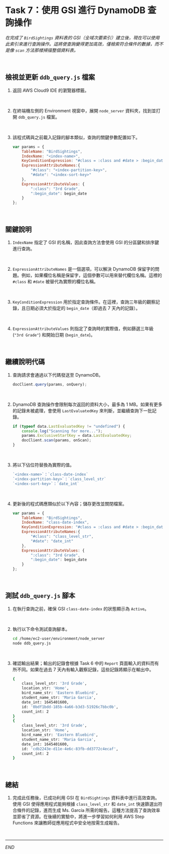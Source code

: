 # Task 7：使用 GSI 進行 DynamoDB 查詢操作

_在完成了 `BirdSightings` 資料表的 GSI（全域次要索引）建立後，現在可以使用此索引來進行查詢操作。這將使查詢變得更加高效，僅檢索符合條件的數據，而不是像 `scan` 方法那樣掃描整個資料表。_

<br>

## 檢視並更新 `ddb_query.js` 檔案

1. 返回 AWS Cloud9 IDE 的瀏覽器標籤。

<br>

2. 在終端機左側的 Environment 視窗中，展開 `node_server` 資料夾，找到並打開 `ddb_query.js` 檔案。

<br>

3. 該程式碼與之前載入記錄的腳本類似，查詢的關鍵參數配置如下。

    ```javascript
    var params = {
        TableName: "BirdSightings",
        IndexName: "<index-name>",
        KeyConditionExpression: "#class = :class and #date > :begin_date",
        ExpressionAttributeNames:{
            "#class": "<index-partition-key>",
            "#date": "<index-sort-key>"
        },
        ExpressionAttributeValues: {
            ":class": "3rd Grade",
            ":begin_date": begin_date
        }
    };
    ```

<br>

## 關鍵說明

1. `IndexName` 指定了 GSI 的名稱，因此查詢方法會使用 GSI 的分區鍵和排序鍵進行查詢。

<br>

2. `ExpressionAttributeNames` 是一個選項，可以解決 DynamoDB 保留字的問題。例如，如果欄位名稱是保留字，這個參數可以用來替代欄位名稱。這裡的 `#class` 和 `#date` 被替代為實際的欄位名稱。

<br>

3. `KeyConditionExpression` 用於指定查詢條件。在這裡，查詢三年級的觀察記錄，且日期必須大於指定的 `begin_date`（即過去 7 天內的記錄）。

<br>

4. `ExpressionAttributeValues` 則指定了查詢時的實際值，例如篩選三年級 (`"3rd Grade"`) 和開始日期 (`begin_date`)。

<br>

## 繼續說明代碼

1. 查詢請求會通過以下代碼發送至 DynamoDB。

    ```javascript
    docClient.query(params, onQuery);
    ```

<br>

2. DynamoDB 查詢操作會限制每次返回的資料大小，最多為 1 MB。如果有更多的記錄未被處理，會使用 `LastEvaluatedKey` 來判斷，並繼續查詢下一批記錄。

    ```javascript
    if (typeof data.LastEvaluatedKey != "undefined") {
        console.log("Scanning for more...");
        params.ExclusiveStartKey = data.LastEvaluatedKey;
        docClient.scan(params, onScan);
    }
    ```

<br>

3. 將以下佔位符替換為實際的值。

    ```javascript
    `<index-name>`：`class-date-index`
    `<index-partition-key>`：`class_level_str`
    `<index-sort-key>`：`date_int`
    ```

<br>

4. 更新後的程式碼應類似於以下內容；儲存更改並關閉檔案。

    ```javascript
    var params = {
        TableName: "BirdSightings",
        IndexName: "class-date-index",
        KeyConditionExpression: "#class = :class and #date > :begin_date",
        ExpressionAttributeNames:{
            "#class": "class_level_str",
            "#date": "date_int"
        },
        ExpressionAttributeValues: {
            ":class": "3rd Grade",
            ":begin_date": begin_date
        }
    };
    ```

<br>

## 測試 `ddb_query.js` 腳本

1. 在執行查詢之前，確保 GSI `class-date-index` 的狀態顯示為 `Active`。

<br>

2. 執行以下命令測試查詢腳本。

    ```bash
    cd /home/ec2-user/environment/node_server
    node ddb_query.js
    ```

<br>

3. 確認輸出結果；輸出的記錄會根據 Task 6 中的 `Report` 頁面輸入的資料而有所不同。如果在過去 7 天內有輸入觀察記錄，這些記錄將顯示在輸出中。

    ```bash
    {
        class_level_str: '3rd Grade',
        location_str: 'Home',
        bird_name_str: 'Eastern Bluebird',
        student_name_str: 'Maria Garcia',
        date_int: 1645401600,
        id: '0bdf1bdd-185b-4a66-b3d3-51926c7bbc0b',
        count_int: 2
    }
    {
        class_level_str: '3rd Grade',
        location_str: 'Home',
        bird_name_str: 'Eastern Bluebird',
        student_name_str: 'Maria Garcia',
        date_int: 1645401600,
        id: 'cdb2243e-d11e-4e6c-83fb-dd3772c4ecaf',
        count_int: 2
    }
    ```

<br>

## 總結

1. 完成此任務後，已成功利用 GSI 在 `BirdSightings` 資料表中進行高效查詢。使用 GSI 使得應用程式能夠根據 `class_level_str` 和 `date_int` 快速篩選出符合條件的記錄，進而生成 Ms. García 所需的報告。這種方法提高了查詢效率並節省了資源。在後續的實驗中，將進一步學習如何利用 AWS Step Functions 來讓教師從應用程式中安全地按需生成報告。

<br>

___

_END_